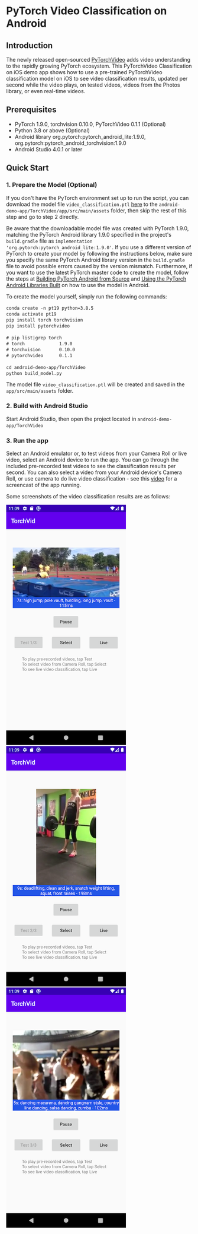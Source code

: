 # PyTorch Video Classification on Android

## Introduction

The newly released open-sourced [PyTorchVideo](https://github.com/facebookresearch/pytorchvideo) adds video understanding to the rapidly growing PyTorch ecosystem. This PyTorchVideo Classification on iOS demo app shows how to use a pre-trained PyTorchVideo classification model on iOS to see video classification results, updated per second while the video plays, on tested videos, videos from the Photos library, or even real-time videos.

## Prerequisites

* PyTorch 1.9.0, torchvision 0.10.0, PyTorchVideo 0.1.1 (Optional)
* Python 3.8 or above (Optional)
* Android library org.pytorch:pytorch_android_lite:1.9.0, org.pytorch:pytorch_android_torchvision:1.9.0
* Android Studio 4.0.1 or later

## Quick Start

### 1. Prepare the Model (Optional)

If you don't have the PyTorch environment set up to run the script, you can download the model file `video_classification.ptl` [here]() to the `android-demo-app/TorchVideo/app/src/main/assets` folder, then skip the rest of this step and go to step 2 directly.

Be aware that the downloadable model file was created with PyTorch 1.9.0, matching the PyTorch Android library 1.9.0 specified in the project's `build.gradle` file as `implementation 'org.pytorch:pytorch_android_lite:1.9.0'`. If you use a different version of PyTorch to create your model by following the instructions below, make sure you specify the same PyTorch Android library version in the `build.gradle` file to avoid possible errors caused by the version mismatch. Furthermore, if you want to use the latest PyTorch master code to create the model, follow the steps at [Building PyTorch Android from Source](https://pytorch.org/mobile/android/#building-pytorch-android-from-source) and [Using the PyTorch Android Libraries Built](https://pytorch.org/mobile/android/#using-the-pytorch-android-libraries-built-from-source-or-nightly) on how to use the model in Android.

To create the model yourself, simply run the following commands:
```
conda create -n pt19 python=3.8.5
conda activate pt19
pip install torch torchvision
pip install pytorchvideo

# pip list|grep torch
# torch             1.9.0
# torchvision       0.10.0
# pytorchvideo      0.1.1

cd android-demo-app/TorchVideo
python build_model.py

```
The model file `video_classification.ptl` will be created and saved in the `app/src/main/assets` folder.

### 2. Build with Android Studio

Start Android Studio, then open the project located in `android-demo-app/TorchVideo`

### 3. Run the app

Select an Android emulator or, to test videos from your Camera Roll or live video, select an Android device to run the app. You can go through the included pre-recorded test videos to see the classification results per second. You can also select a video from your Android device's Camera Roll, or use camera to do live video classification - see this [video](https://drive.google.com/file/d/1ti8Eb59L5BZV3YJa-c0AUx6XCgEvsqlV/view?usp=sharing) for a screencast of the app running.

Some screenshots of the video classification results are as follows:

![](screenshot1.png)
![](screenshot2.png)
![](screenshot3.png)
